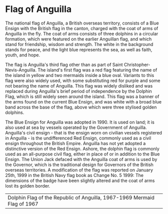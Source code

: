 # Flag of Anguilla

The national flag of Anguilla, a British overseas territory, consists of a Blue Ensign with the British flag in the canton, charged with the coat of arms of Anguilla in the fly. The coat of arms consists of three dolphins in a circular formation, which were featured on the earlier Anguillan flag, and which stand for friendship, wisdom and strength. The white in the background stands for peace, and the light blue represents the sea, as well as faith, youth, and hope.

The flag is Anguilla's third flag other than as part of Saint Christopher-Nevis-Anguilla. The island's first flag was a red flag featuring the name of the island in yellow and two mermaids inside a blue oval. Variants to this flag were also widely used, with some substituting red for purple and some not bearing the name of Anguilla. This flag was widely disliked and was replaced during Anguilla's brief period of independence by the Dolphin Flag, which is still widely seen around the island. This flag was a banner of the arms found on the current Blue Ensign, and was white with a broad blue band across the base of the flag, above which were three stylised golden dolphins.

The Blue Ensign for Anguilla was adopted in 1990. It is used on land; it is also used at sea by vessels operated by the Government of Anguilla. Anguilla's civil ensign - that is the ensign worn on civilian vessels registered in Anguilla - is the undifferenced Red Ensign, commonly used as a civil ensign throughout the British Empire. Anguilla has not yet adopted a distinctive version of the Red Ensign. Ashore, the dolphin flag is commonly used as an all-purpose civil flag, either in place of or in addition to the Blue Ensign. The Union Jack defaced with the Anguilla coat of arms is used by the Governor, which is the traditional design for Governors of the British overseas territories. A modification of the flag was reported on January 25th, 1999 in the British Navy flag book as Change No. 5 1999: The dimensions of the badge have been slightly altered and the coat of arms lost its golden border.

|                                                                            |
| -------------------------------------------------------------------------- |
| 	 Dolphin Flag of the Republic of Anguilla, 1967-1969	Mermaid Flag of 1967 |
